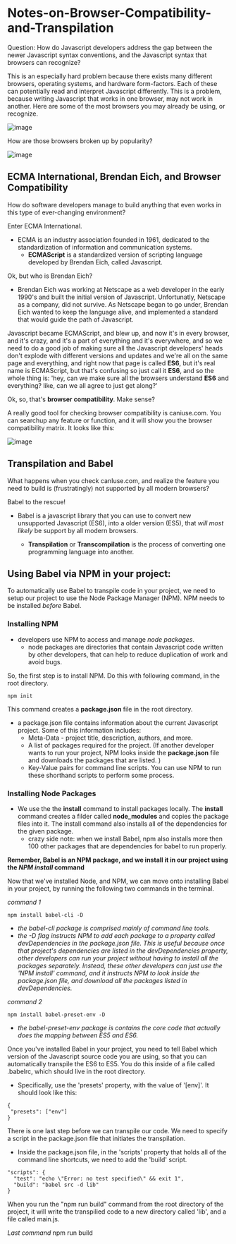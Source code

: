 # Notes-on-Browser-Compatibility-and-Transpilation

Question: How do Javascript developers address the gap between the newer Javascript syntax conventions, and the Javascript syntax that browsers can recognize?

This is an especially hard problem because there exists many different browsers, operating systems, and hardware form-factors. Each of these can potentially read and interpret Javascript differently. This is a problem, because writing Javascript that works in one browser, may not work in another. Here are some of the most browsers you may already be using, or recognize.

![image](http://royalpingdom.wpengine.com/wp-content/uploads/2011/06/browser-logos.jpeg)

How are those browsers broken up by popularity?

![image](https://upload.wikimedia.org/wikipedia/commons/c/c5/StatCounter-browser-ww-monthly-200901-201707.png)

## ECMA International, Brendan Eich, and Browser Compatibility

How do software developers manage to build anything that even works in this type of ever-changing environment?

Enter ECMA International.

* ECMA is an industry association founded in 1961, dedicated to the standardization of information and communication systems.
  * **ECMAScript** is a standardized version of scripting language developed by Brendan Eich, called Javascript.

Ok, but who is Brendan Eich?

* Brendan Eich was working at Netscape as a web developer in the early 1990's and built the initial version of Javascript. Unfortunatly, Netscape as a company, did not survive. As Netscape began to go under, Brendan Eich wanted to keep the language alive, and implemented a standard that would guide the path of Javascript.

Javascript became ECMAScript, and blew up, and now it's in every browser, and it's crazy, and it's a part of everything and it's everywhere, and so we need to do a good job of making sure all the Javascript developers' heads don't explode with different versions and updates and we're all on the same page and everything, and right now that page is called **ES6**, but it's real name is ECMAScript, but that's confusing so just call it **ES6**, and so the whole thing is: 'hey, can we make sure all the browsers understand **ES6** and everything? like, can we all agree to just get along?'

Ok, so, that's **browser compatibility**. Make sense?

A really good tool for checking browser compatibility is caniuse.com. You can searchup any feature or function, and it will show you the browser compatibility matrix. It looks like this:

![image](https://www.webpagefx.com/blog/images/assets/cdn.sixrevisions.com/0494-07-can-i-use-css-category.png)

## Transpilation and Babel

What happens when you check canIuse.com, and realize the feature you need to build is (frustratingly) not supported by all modern browsers?

Babel to the rescue!

* Babel is a javascript library that you can use to convert new unsupported Javascript (ES6), into a older version (ES5), that _will most likely_ be support by all modern browsers.

  * **Transpilation** or **Transcompilation** is the process of converting one programming language into another.

## Using Babel via NPM in your project:

To automatically use Babel to transpile code in your project, we need to setup our project to use the Node Package Manager (NPM). NPM needs to be installed _before_ Babel.

### Installing NPM

* developers use NPM to access and manage _node packages_.
  * node packages are directories that contain Javascript code written by other developers, that can help to reduce duplication of work and avoid bugs.

So, the first step is to install NPM. Do this with following command, in the root directory.

```
npm init
```

This command creates a **package.json** file in the root directory.

* a package.json file contains information about the current Javascript project. Some of this information includes:
  * Meta-Data - project title, description, authors, and more.
  * A list of packages required for the project. (If another developer wants to run your project, NPM looks inside the **package.json** file and downloads the packages that are listed. )
  * Key-Value pairs for command line scripts. You can use NPM to run these shorthand scripts to perform some process.

### Installing Node Packages

* We use the the **install** command to install packages locally. The **install** command creates a filder called **node_modules** and copies the package files into it. The install command also installs all of the dependencies for the given package.
  * crazy side note: when we install Babel, npm also installs more then 100 other packages that are dependencies for babel to run properly.

**Remember, Babel is an NPM package, and we install it in our project using the _NPM install_ command**

Now that we've installed Node, and NPM, we can move onto installing Babel in your project, by running the following two commands in the terminal.

_command 1_

```
npm install babel-cli -D
```

* _the babel-cli package is comprised mainly of command line tools._
* _the -D flag instructs NPM to add each package to a property called devDependencies in the package.json file. This is useful because once that project's dependencies are listed in the devDependencies property, other developers can run your project without having to install all the packages separately. Instead, these other developers can just use the 'NPM install' command, and it instructs NPM to look inside the package.json file, and download all the packages listed in devDependencies._

_command 2_

```
npm install babel-preset-env -D
```

* _the babel-preset-env package is contains the core code that actually does the mapping between ES5 and ES6._

Once you've installed Babel in your project, you need to tell Babel which version of the Javascript source code you are using, so that you can automatically transpile the ES6 to ES5. You do this inside of a file called .babelrc, which should live in the root directory.

* Specifically, use the 'presets' property, with the value of '[env]'. It should look like this:

```
{
 "presets": ["env"]
}
```

There is one last step before we can transpile our code. We need to specify a script in the package.json file that initiates the transpilation.

* Inside the package.json file, in the 'scripts' property that holds all of the command line shortcuts, we need to add the 'build' script.

```
"scripts": {
  "test": "echo \"Error: no test specified\" && exit 1",
  "build": "babel src -d lib"
}
```

When you run the "npm run build" command from the root directory of the project, it will write the transpilied code to a new directory called 'lib', and a file called main.js.

_Last command_
npm run build

